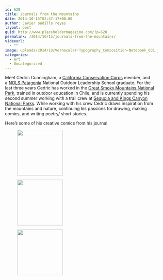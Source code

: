 ```yaml
---
id: 628
title: Journals from the Mountains
date: 2014-10-15T02:47:17+00:00
author: Javier padilla reyes
layout: post
guid: http://www.placeholdermagazine.com/?p=628
permalink: /2014/10/15/journals-from-the-mountains/
videourl:
  - ""
image: uploads/2014/10/Vernacular-Typography_Composition-Notebook_031.jpg
categories:
  - Art
  - Uncategorized
---
```

Meet Cedric Cunningham, a [California Conservation Corps](https://www.facebook.com/pages/California-Conservation-Corps/103974782970944?directed_target_id=0) member, and a [NOLS Patagonia](https://www.facebook.com/pages/NOLS-Patagonia/273559846082457?directed_target_id=0) National Outdoor Leadership School graduate. For the last three years Cedric has worked in the [Great Smoky Mountains National Park](https://www.facebook.com/GreatSmokyMountainsNPS?directed_target_id=0), trained in outdoor education in Chile, and is currently spending his second summer working with a trail crew at [Sequoia and Kings Canyon National Parks](https://www.facebook.com/pages/Sequoia-and-Kings-Canyon-National-Parks/145808212106571?directed_target_id=0). While working with his crew Cedric draws inspiration from the mountains and nature, continuing his passions for drawing, making comics, and writing poetry/ short stories.

<!--more-->

Here&#8217;s some of his creative comics from his journal.

<div id='gallery-2' class='gallery galleryid-628 gallery-columns-1 gallery-size-thumbnail'>
  <figure class='gallery-item'>

  <div class='gallery-icon landscape'>
    <a href='http://localhost:8888/wordpress/2014/10/15/journals-from-the-mountains/cedric_2/'><img width="150" height="150" src="http://localhost:8888/wordpress/wp-content/uploads/2014/10/cedric_2-150x150.jpg" class="attachment-thumbnail size-thumbnail" alt="" srcset="http://localhost:8888/wordpress/wp-content/uploads/2014/10/cedric_2-150x150.jpg 150w, http://localhost:8888/wordpress/wp-content/uploads/2014/10/cedric_2-100x100.jpg 100w" sizes="100vw" /></a>
  </div></figure><figure class='gallery-item'>

  <div class='gallery-icon portrait'>
    <a href='http://localhost:8888/wordpress/2014/10/15/journals-from-the-mountains/cedric_3/'><img width="150" height="150" src="http://localhost:8888/wordpress/wp-content/uploads/2014/10/cedric_3-150x150.jpg" class="attachment-thumbnail size-thumbnail" alt="" srcset="http://localhost:8888/wordpress/wp-content/uploads/2014/10/cedric_3-150x150.jpg 150w, http://localhost:8888/wordpress/wp-content/uploads/2014/10/cedric_3-100x100.jpg 100w" sizes="100vw" /></a>
  </div></figure><figure class='gallery-item'>

  <div class='gallery-icon landscape'>
    <a href='http://localhost:8888/wordpress/2014/10/15/journals-from-the-mountains/cedric_5/'><img width="150" height="150" src="http://localhost:8888/wordpress/wp-content/uploads/2014/10/cedric_5-150x150.jpg" class="attachment-thumbnail size-thumbnail" alt="" srcset="http://localhost:8888/wordpress/wp-content/uploads/2014/10/cedric_5-150x150.jpg 150w, http://localhost:8888/wordpress/wp-content/uploads/2014/10/cedric_5-100x100.jpg 100w" sizes="100vw" /></a>
  </div></figure>
</div>
